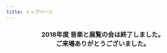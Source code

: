 ```yaml
---
title: トップページ
---
```


<div style="text-align: center;">
<h3>2018年度 音楽と展覧の会は終了しました。<br>ご来場ありがとうございました。</h3>
</div>

<!--日数カウンター-->
<script type="text/javascript" src="/js/count.js" charset="utf-8"></script>
<br>
